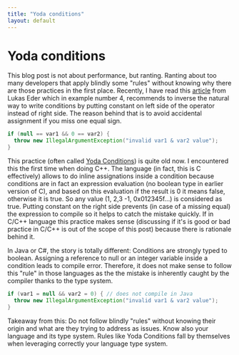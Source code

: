 ```yaml
---
title: "Yoda conditions"
layout: default
---
```

# Yoda conditions
This blog post is not about performance, but ranting. Ranting about too many developers that apply blindly some "rules" without knowing why there are those practices in the first place.
Recently, I have read this [article](http://blog.jooq.org/2015/08/11/top-10-useful-yet-paranoid-java-programming-techniques/) from Lukas Eder which in example number 4, recommends to inverse the natural way to write conditions by putting constant on left side of the operator instead of right side. The reason behind that is to avoid accidental assignment if you miss one equal sign.
```java
if (null == var1 && 0 == var2) {
  throw new IllegalArgumentException("invalid var1 & var2 value");
}
```
This practice (often called [Yoda Conditions](https://en.wikipedia.org/wiki/Yoda_conditions)) is quite old now. I encountered this the first time when doing C++. The language (in fact, this is C effectively) allows to do inline assignations inside a condition because conditions are in fact an expression evaluation (no boolean type in earlier version of C), and based on this evaluation if the result is 0 it means false, otherwise it is true. So any value (1, 2,3 -1, 0x012345f...) is considered as true.
Putting constant on the right side prevents (in case of a missing equal) the expression to compile so it helps to catch the mistake quickly.
If in C/C++ language this practice makes sense (discussing if it's is good or bad practice in C/C++ is out of the scope of this post) because there is rationale behind it.

In Java or C#, the story is totally different: Conditions are strongly typed to boolean. Assigning a reference to null or an integer variable inside a condition leads to compile error. Therefore, it does not make sense to follow this "rule" in those languages as the the mistake is inherently caught by the compiler thanks to the type system.

```java
if (var1 = null && var2 = 0) { // does not compile in Java
  throw new IllegalArgumentException("invalid var1 & var2 value");
}
```

Takeaway from this: Do not follow blindly "rules" without knowing their origin and what are they trying to address as issues. Know also your language and its type system. Rules like Yoda Conditions fall by themselves when leveraging correctly your language type system.
